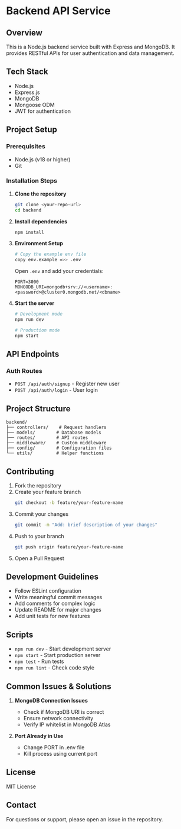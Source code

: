 # Backend API Service

## Overview
This is a Node.js backend service built with Express and MongoDB. It provides RESTful APIs for user authentication and data management.

## Tech Stack
- Node.js
- Express.js
- MongoDB
- Mongoose ODM
- JWT for authentication

## Project Setup

### Prerequisites
- Node.js (v18 or higher)
- Git

### Installation Steps

1. **Clone the repository**
   ```bash
   git clone <your-repo-url>
   cd backend
   ```

2. **Install dependencies**
   ```bash
   npm install
   ```

3. **Environment Setup**
   ```bash
   # Copy the example env file
   copy env.example =>> .env
   ```
   
   Open `.env` and add your credentials:
   ```env
   PORT=3000
   MONGODB_URI=mongodb+srv://<username>:<password>@cluster0.mongodb.net/<dbname>
   ```

4. **Start the server**
   ```bash
   # Development mode
   npm run dev

   # Production mode
   npm start
   ```

## API Endpoints

### Auth Routes
- `POST /api/auth/signup` - Register new user
- `POST /api/auth/login` - User login

## Project Structure
```
backend/
├── controllers/    # Request handlers
├── models/        # Database models
├── routes/        # API routes
├── middleware/    # Custom middleware
├── config/        # Configuration files
└── utils/         # Helper functions
```

## Contributing

1. Fork the repository
2. Create your feature branch
   ```bash
   git checkout -b feature/your-feature-name
   ```
3. Commit your changes
   ```bash
   git commit -m "Add: brief description of your changes"
   ```
4. Push to your branch
   ```bash
   git push origin feature/your-feature-name
   ```
5. Open a Pull Request

## Development Guidelines

- Follow ESLint configuration
- Write meaningful commit messages
- Add comments for complex logic
- Update README for major changes
- Add unit tests for new features

## Scripts
- `npm run dev` - Start development server
- `npm start` - Start production server
- `npm test` - Run tests
- `npm run lint` - Check code style

## Common Issues & Solutions

1. **MongoDB Connection Issues**
   - Check if MongoDB URI is correct
   - Ensure network connectivity
   - Verify IP whitelist in MongoDB Atlas

2. **Port Already in Use**
   - Change PORT in .env file
   - Kill process using current port

## License
MIT License

## Contact
For questions or support, please open an issue in the repository.